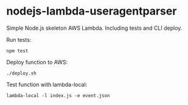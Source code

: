 # nodejs-lambda-useragentparser

Simple Node.js skeleton AWS Lambda. Including tests and CLI deploy.

Run tests:
```
npm test
```

Deploy function to AWS:
```
./deploy.sh
```

Test function with lambda-local:
```
lambda-local -l index.js -e event.json
```